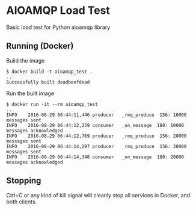 # AIOAMQP Load Test
Basic load test for Python aioamqp library

## Running (Docker)

Build the image

    $ docker build -t aioamqp_test .
    ...
    Successfully built deadbeefdead

Run the built image

    $ docker run -it --rm aioamqp_test
    ...
    INFO    2016-08-29 06:44:11,446 producer   _rmq_produce  156: 10000 messages sent
    INFO    2016-08-29 06:44:12,259 consumer   _on_message  180: 10000 messages acknowledged
    INFO    2016-08-29 06:44:12,769 producer   _rmq_produce  156: 20000 messages sent
    INFO    2016-08-29 06:44:14,297 producer   _rmq_produce  156: 30000 messages sent
    INFO    2016-08-29 06:44:14,348 consumer   _on_message  180: 20000 messages acknowledged

## Stopping

Ctrl+C or any kind of kill signal will cleanly stop all services in Docker, and
both clients.
